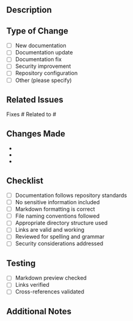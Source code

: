 ## Description
<!-- Provide a brief description of the changes -->

## Type of Change
<!-- Check all that apply -->
- [ ] New documentation
- [ ] Documentation update
- [ ] Documentation fix
- [ ] Security improvement
- [ ] Repository configuration
- [ ] Other (please specify)

## Related Issues
<!-- Link any related issues -->
Fixes #
Related to #

## Changes Made
<!-- List the specific changes made -->
- 
- 
- 

## Checklist
<!-- Verify the following before submitting -->
- [ ] Documentation follows repository standards
- [ ] No sensitive information included
- [ ] Markdown formatting is correct
- [ ] File naming conventions followed
- [ ] Appropriate directory structure used
- [ ] Links are valid and working
- [ ] Reviewed for spelling and grammar
- [ ] Security considerations addressed

## Testing
<!-- How were these changes validated? -->
- [ ] Markdown preview checked
- [ ] Links verified
- [ ] Cross-references validated

## Additional Notes
<!-- Any additional information for reviewers -->